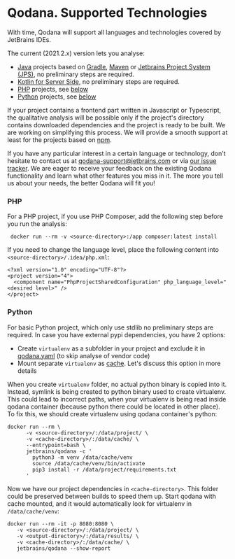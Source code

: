 # Qodana. Supported Technologies

With time, Qodana will support all languages and technologies covered by JetBrains IDEs. 

The current (2021.2.x) version lets you analyse:

* [Java](https://www.java.com) projects based on [Gradle](https://gradle.org/), [Maven](https://maven.apache.org/) or [Jetbrains Project 
  System (JPS)](https://github.com/JetBrains/JPS), no preliminary steps are required.
* [Kotlin for Server Side](https://kotlinlang.org/lp/server-side/), no preliminary steps are required.
* [PHP](https://www.php.net) projects, see [below](#php)
* [Python](https://python.org) projects, see [below](#python)

If your project contains a frontend part written in Javascript or Typescript, the qualitative analysis will be possible only
if the project's directory contains downloaded dependencies and the project is ready to be built. We are working on simplifying this process. We will provide a smooth support at least for the projects based on [npm](https://www.npmjs.com).

If you have any particular interest in a certain language or technology, don't hesitate to contact us at
[qodana-support@jetbrains.com](mailto:qodana-support@jetbrains.com) or via [our issue tracker](https://youtrack.jetbrains.com/newIssue?project=QD). We are eager to receive your feedback on the existing Qodana functionality and learn what other features you miss in it. The more you tell us about your needs, the
better Qodana will fit you!

### PHP
For a PHP project, if you use PHP Composer, add the following step before you run the analysis:

```
 docker run --rm -v <source-directory>:/app composer:latest install
```

If you need to change the language level, place the following content into `<source-directory>/.idea/php.xml`:

```
<?xml version="1.0" encoding="UTF-8"?>
<project version="4">
  <component name="PhpProjectSharedConfiguration" php_language_level="<desired level>" />
</project>
```

### Python
For basic Python project, which only use stdlib no preliminary steps are required.
In case you have external pypi dependencies, you have 2 options: 
 - Create `virtualenv` as a subfolder in your project and exclude it in [qodana.yaml](qodana-yaml.md#exclude-paths) (to skip analyse of vendor code)
 - Mount separate `virtualenv` as [cache](../Docker/techs.md#cache-dependencies). Let's discuss this option in more details

When you create `virtualenv` folder, no actual python binary is copied into it. Instead, symlink is being created to python binary used to create virtualenv. This could lead to incorrect paths, when your virtualenv is being read inside qodana container (because python there could be located in other place). To fix this, we should create virtualenv using qodana container's python:

```
docker run --rm \
      -v <source-directory>/:/data/project/ \
      -v <cache-directory>/:/data/cache/ \
      --entrypoint=bash \
      jetbrains/qodana -c '
        python3 -m venv /data/cache/venv
        source /data/cache/venv/bin/activate
        pip3 install -r /data/project/requirements.txt
      '
```

Now we have our project dependencies in `<cache-directory>`. This folder could be preserved between builds to speed them up. Start qodana with cache mounted, and it would automatically look for virtualenv in `/data/cache/venv`:

 ```
 docker run --rm -it -p 8080:8080 \
    -v <source-directory>/:/data/project/ \
    -v <output-directory>/:/data/results/ \
    -v <cache-directory>/:/data/cache/ \
    jetbrains/qodana --show-report
 ```
